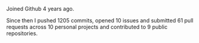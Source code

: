 Joined Github 4 years ago.

Since then I pushed 1205 commits, opened 10 issues and submitted 61 pull requests across 10 personal projects and contributed to 9 public repositories.
